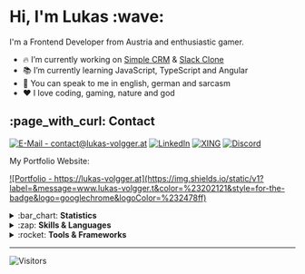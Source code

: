 <h1>Hi, I'm Lukas :wave:</h1>

I'm a Frontend Developer from Austria and enthusiastic gamer.

- :fire: I’m currently working on <a href="https://github.com/LukasVolgger/simple-crm">Simple CRM</a> & <a href="https://github.com/daniel-johannsen/slack-clone">Slack Clone</a>
- :books: I’m currently learning JavaScript, TypeScript and Angular
- :speech_balloon: You can speak to me in english, german and sarcasm
- :heart: I love coding, gaming, nature and god

<h2>:page_with_curl: Contact</h2>

<a href="mailto: contact@lukas-volgger.at" target="_blank">![E-Mail - contact@lukas-volgger.at](https://img.shields.io/static/v1?label=&message=EMAIL&color=%23202121&style=for-the-badge&logo=protonmail&logoColor=%232478ff)</a>
<a href="https://www.linkedin.com/in/lukas-volgger-894541251/" target="_blank">![LinkedIn](https://img.shields.io/static/v1?label=&message=linkedin&color=%23202121&style=for-the-badge&logo=linkedin&logoColor=%232478ff)</a>
<a href="https://www.xing.com/profile/Lukas_Volgger4" target="_blank">![XING](https://img.shields.io/static/v1?label=&message=xing&color=%23202121&style=for-the-badge&logo=xing&logoColor=%232478ff)</a>
<a href="https://discordapp.com/users/LukasVolgger#2269" target="_blank"> ![Discord](https://img.shields.io/static/v1?label=&message=discord&color=%23202121&style=for-the-badge&logo=discord&logoColor=%232478ff)</a>

My Portfolio Website:

<a href="https://lukas-volgger.at" target="_blank">![Portfolio - https://lukas-volgger.at](https://img.shields.io/static/v1?label=&message=www.lukas-volgger.t&color=%23202121&style=for-the-badge&logo=googlechrome&logoColor=%232478ff)</a>

<details> 
  <summary>:bar_chart: <b>Statistics</b></summary>
  <br>
  
  <img alt="Lukas Volgger's Top Languages" src="https://github-readme-stats.vercel.app/api/top-langs/?username=LukasVolgger&layout=compact&bg_color=202121&hide_border=true&text_color=ffffff&title_color=2478ff" height="200px" />
  <br>
  <img alt="Lukas Volgger's GitHub stats" src="https://github-readme-stats.vercel.app/api?username=LukasVolgger&show_icons=true&bg_color=202121&hide_border=true&text_color=ffffff&title_color=2478ff" height="200px" />
  <br>
  <img alt="Lukas Volgger's github activity graph" src="https://activity-graph.herokuapp.com/graph?username=LukasVolgger&bg_color=202121&color=2478ff&line=2478ff&point=ffffff&area=true&hide_border=true&title_color=2478ff" height="200px" />


</details>

<details> 
  <summary>:zap: <b>Skills & Languages</b></summary>
  <br>
  
  ![HTML5](https://img.shields.io/static/v1?label=&message=HTML5&color=%23202121&style=for-the-badge&logo=html5&logoColor=%232478ff)
  ![CSS3](https://img.shields.io/static/v1?label=&message=CSS3&color=%23202121&style=for-the-badge&logo=css3&logoColor=%232478ff)
  ![JavaScript](https://img.shields.io/static/v1?label=&message=JavaScript&color=%23202121&style=for-the-badge&logo=javascript&logoColor=%232478ff)
  ![TypeScript](https://img.shields.io/static/v1?label=&message=TypeScript&color=%23202121&style=for-the-badge&logo=typescript&logoColor=%232478ff)
  ![Git](https://img.shields.io/static/v1?label=&message=Git&color=%23202121&style=for-the-badge&logo=git&logoColor=%232478ff)
  ![MySQL](https://img.shields.io/static/v1?label=&message=MySQL&color=%23202121&style=for-the-badge&logo=mysql&logoColor=%232478ff)
  
</details>

<details> 
  <summary>:rocket: <b>Tools & Frameworks</b></summary>
  <br>
  
  ![VS Code](https://img.shields.io/static/v1?label=&message=VS+Code&color=%23202121&style=for-the-badge&logo=visual-studio-code&logoColor=%232478ff)
  ![Visual Studio](https://img.shields.io/static/v1?label=&message=Visual+Studio&color=%23202121&style=for-the-badge&logo=visual-studio&logoColor=%232478ff)
  ![Angular](https://img.shields.io/static/v1?label=&message=Angular&color=%23202121&style=for-the-badge&logo=angular&logoColor=%232478ff)
  ![Node.JS](https://img.shields.io/static/v1?label=&message=Node.JS&color=%23202121&style=for-the-badge&logo=node.js&logoColor=%232478ff)
  ![Firebase](https://img.shields.io/static/v1?label=&message=Firebase&color=%23202121&style=for-the-badge&logo=firebase&logoColor=%232478ff)
  ![Bootstrap](https://img.shields.io/static/v1?label=&message=Bootstrap&color=%23202121&style=for-the-badge&logo=bootstrap&logoColor=%232478ff)
  ![Material Design](https://img.shields.io/static/v1?label=&message=Material+Design&color=%23202121&style=for-the-badge&logo=material-design&logoColor=%232478ff)
  ![GitHub](https://img.shields.io/static/v1?label=&message=GitHub&color=%23202121&style=for-the-badge&logo=github&logoColor=%232478ff)
  ![Notepad++](https://img.shields.io/static/v1?label=&message=Notepad%2B%2B&color=%23202121&style=for-the-badge&logo=notepad%2B%2B&logoColor=%232478ff)
  ![Cmake](https://img.shields.io/static/v1?label=&message=Cmake&color=%23202121&style=for-the-badge&logo=cmake&logoColor=%232478ff)
  ![Chrome](https://img.shields.io/static/v1?label=&message=Chrome&color=%23202121&style=for-the-badge&logo=googlechrome&logoColor=%232478ff)
  ![Inkscape](https://img.shields.io/static/v1?label=&message=Inkscape&color=%23202121&style=for-the-badge&logo=inkscape&logoColor=%232478ff)
  [![GIMP](https://img.shields.io/static/v1?label=&message=GIMP&color=%23202121&style=for-the-badge&logo=gimp&logoColor=%232478ff)](contact@lukas-volgger.at)
  
</details>
  
  ---
  
![Visitors](https://api.visitorbadge.io/api/VisitorHit?user=LukasVolgger&repo=LukasVolgger&labelColor=%23202121&countColor=%23202121)
